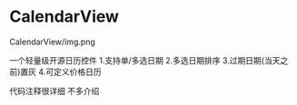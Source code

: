 # CalendarView

 CalendarView/img.png 

一个轻量级开源日历控件
1.支持单/多选日期
2.多选日期排序
3.过期日期(当天之前)置灰
4.可定义价格日历

代码注释很详细  不多介绍
